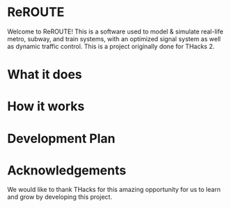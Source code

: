 # ReROUTE
Welcome to ReROUTE! This is a software used to model & simulate real-life metro, subway, and train systems, with an optimized signal system as well as dynamic traffic control.
This is a project originally done for THacks 2.

# What it does

# How it works

# Development Plan

# Acknowledgements

We would like to thank THacks for this amazing opportunity for us to learn and grow by developing this project. 
